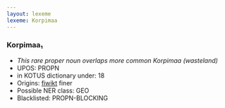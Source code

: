 ```yaml
---
layout: lexeme
lexeme: Korpimaa
---
```


###  Korpimaa₁

* _This rare proper noun overlaps more common *Korpimaa* (wasteland)_
* UPOS:  PROPN
* in KOTUS dictionary under:  18
* Origins: [fiwikt](https://fi.wiktionary.org/wiki/Korpimaa) finer 
* Possible NER class:  GEO
* Blacklisted:  PROPN-BLOCKING

